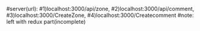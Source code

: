 #server(url):
#1)localhost:3000/api/zone,
#2)localhost:3000/api/comment,
#3)localhost:3000/CreateZone,
#4)localhost:3000/Createcomment
#note: left with redux part(incomplete)
